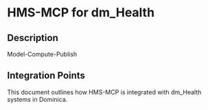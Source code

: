 # HMS-MCP for dm_Health

## Description

Model-Compute-Publish

## Integration Points

This document outlines how HMS-MCP is integrated with dm_Health systems in Dominica.
